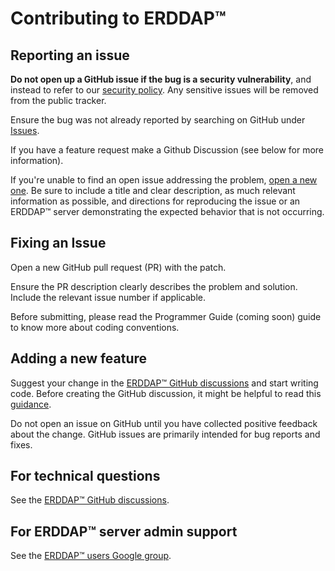 # Contributing to ERDDAP™
## Reporting an issue
**Do not open up a GitHub issue if the bug is a security vulnerability**, and instead to refer to our [security policy](SECURITY.md). Any sensitive issues will be removed from the public tracker.

Ensure the bug was not already reported by searching on GitHub under [Issues](https://github.com/ERDDAP/erddap/issues).

If you have a feature request make a Github Discussion (see below for more information).

If you're unable to find an open issue addressing the problem, [open a new one](https://github.com/ERDDAP/erddap/issues/new). Be sure to include a title and clear description, as much relevant information as possible, and directions for reproducing the issue or an ERDDAP™ server demonstrating the expected behavior that is not occurring.
## Fixing an Issue
Open a new GitHub pull request (PR) with the patch.

Ensure the PR description clearly describes the problem and solution. Include the relevant issue number if applicable.

Before submitting, please read the Programmer Guide (coming soon) guide to know more about coding conventions.
## Adding a new feature
Suggest your change in the [ERDDAP™ GitHub discussions](https://github.com/ERDDAP/erddap/discussions) and start writing code. Before creating the GitHub discussion, it might be helpful to read this [guidance](https://github.com/ERDDAP/erddap/discussions/93#discussion-4920427).

Do not open an issue on GitHub until you have collected positive feedback about the change. GitHub issues are primarily intended for bug reports and fixes.
## For technical questions
See the [ERDDAP™ GitHub discussions](https://github.com/ERDDAP/erddap/discussions).
## For ERDDAP™ server admin support
See the [ERDDAP™ users Google group](https://groups.google.com/g/erddap).
